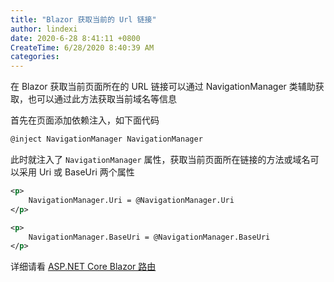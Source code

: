 ```yaml
---
title: "Blazor 获取当前的 Url 链接"
author: lindexi
date: 2020-6-28 8:41:11 +0800
CreateTime: 6/28/2020 8:40:39 AM
categories: 
---
```


在 Blazor 获取当前页面所在的 URL 链接可以通过 NavigationManager 类辅助获取，也可以通过此方法获取当前域名等信息

<!--more-->


<!-- CreateTime:6/28/2020 8:40:39 AM -->

<!-- 发布 -->

首先在页面添加依赖注入，如下面代码

```csharp
@inject NavigationManager NavigationManager
```

此时就注入了 `NavigationManager` 属性，获取当前页面所在链接的方法或域名可以采用 Uri 或 BaseUri 两个属性

```xml
<p>
	NavigationManager.Uri = @NavigationManager.Uri
</p>

<p>
	NavigationManager.BaseUri = @NavigationManager.BaseUri
</p>
```

详细请看 [ASP.NET Core Blazor 路由](https://docs.microsoft.com/zh-cn/aspnet/core/blazor/fundamentals/routing?view=aspnetcore-3.1)

